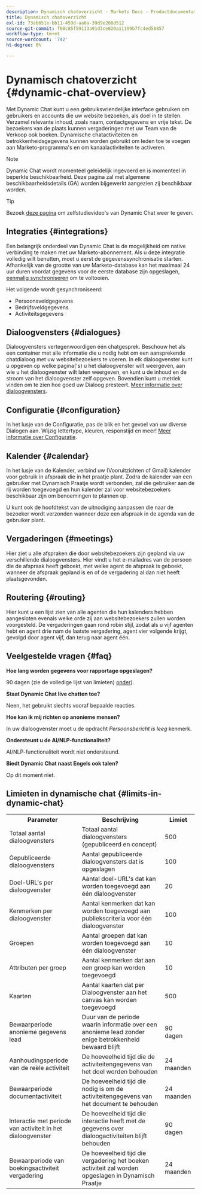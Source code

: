 ```yaml
---
description: Dynamisch chatoverzicht - Marketo Docs - Productdocumentatie
title: Dynamisch chatoverzicht
exl-id: 73ab651e-bb11-459d-aa6a-39d9e208d512
source-git-commit: f08c85f59113a91d3ce020a11199b7fc4ed58857
workflow-type: tm+mt
source-wordcount: '742'
ht-degree: 0%

---
```


# Dynamisch chatoverzicht {#dynamic-chat-overview}

Met Dynamic Chat kunt u een gebruiksvriendelijke interface gebruiken om gebruikers en accounts die uw website bezoeken, als doel in te stellen. Verzamel relevante inhoud, zoals naam, contactgegevens en vrije tekst. De bezoekers van de plaats kunnen vergaderingen met uw Team van de Verkoop ook boeken. Dynamische chatactiviteiten en betrokkenheidsgegevens kunnen worden gebruikt om leden toe te voegen aan Marketo-programma&#39;s en om kanaalactiviteiten te activeren.

>[!NOTE]
>
>Dynamic Chat wordt momenteel geleidelijk ingevoerd en is momenteel in beperkte beschikbaarheid. Deze pagina zal met algemene beschikbaarheidsdetails (GA) worden bijgewerkt aangezien zij beschikbaar worden.

>[!TIP]
>
>Bezoek [deze pagina](https://experienceleague.adobe.com/docs/marketo-learn/tutorials/dynamic-chat/dynamic-chat-overview.html) om zelfstudievideo&#39;s van Dynamic Chat weer te geven.

## Integraties {#integrations}

Een belangrijk onderdeel van Dynamic Chat is de mogelijkheid om native verbinding te maken met uw Marketo-abonnement. Als u deze integratie volledig wilt benutten, moet u eerst de gegevenssynchronisatie starten. Afhankelijk van de grootte van uw Marketo-database kan het maximaal 24 uur duren voordat gegevens voor de eerste database zijn opgeslagen, [eenmalig synchroniseren](/help/marketo/product-docs/demand-generation/dynamic-chat/connect-dynamic-chat-to-marketo.md) om te voltooien.

Het volgende wordt gesynchroniseerd:

* Persoonsveldgegevens
* Bedrijfsveldgegevens
* Activiteitsgegevens

## Dialoogvensters {#dialogues}

Dialoogvensters vertegenwoordigen één chatgesprek. Beschouw het als een container met alle informatie die u nodig hebt om een aansprekende chatdialoog met uw websitebezoekers te voeren. In elk dialoogvenster kunt u opgeven op welke pagina(&#39;s) u het dialoogvenster wilt weergeven, aan wie u het dialoogvenster wilt laten weergeven, en kunt u de inhoud en de stroom van het dialoogvenster zelf opgeven. Bovendien kunt u metriek vinden om te zien hoe goed uw Dialoog presteert. [Meer informatie over dialoogvensters](/help/marketo/product-docs/demand-generation/dynamic-chat/dialogues.md).

## Configuratie {#configuration}

In het lusje van de Configuratie, pas de blik en het gevoel van uw diverse Dialogen aan. Wijzig lettertype, kleuren, responstijd en meer! [Meer informatie over Configuratie](/help/marketo/product-docs/demand-generation/dynamic-chat/configuration.md).

## Kalender {#calendar}

In het lusje van de Kalender, verbind uw (Vooruitzichten of Gmail) kalender voor gebruik in afspraak die in het praatje plant. Zodra de kalender van een gebruiker met Dynamisch Praatje wordt verbonden, zal die gebruiker aan de rij worden toegevoegd en hun kalender zal voor websitebezoekers beschikbaar zijn om benoemingen te plannen op.

U kunt ook de hoofdtekst van de uitnodiging aanpassen die naar de bezoeker wordt verzonden wanneer deze een afspraak in de agenda van de gebruiker plant.

## Vergaderingen {#meetings}

Hier ziet u alle afspraken die door websitebezoekers zijn gepland via uw verschillende dialoogvensters. Hier vindt u het e-mailadres van de persoon die de afspraak heeft geboekt, met welke agent de afspraak is geboekt, wanneer de afspraak gepland is en of de vergadering al dan niet heeft plaatsgevonden.

## Routering {#routing}

Hier kunt u een lijst zien van alle agenten die hun kalenders hebben aangesloten evenals welke orde zij aan websitebezoekers zullen worden voorgesteld. De vergaderingen gaan rond robin stijl, zodat als u vijf agenten hebt en agent drie nam de laatste vergadering, agent vier volgende krijgt, gevolgd door agent vijf, dan terug naar agent één.

## Veelgestelde vragen {#faq}

**Hoe lang worden gegevens voor rapportage opgeslagen?**

90 dagen (zie de volledige lijst van limieten) [onder](#limits-in-dynamic-chat)).

**Staat Dynamic Chat live chatten toe?**

Neen, het gebruikt slechts vooraf bepaalde reacties.

**Hoe kan ik mij richten op anonieme mensen?**

In uw dialoogvenster moet u de opdracht _Persoonsbericht is leeg_ kenmerk.

**Ondersteunt u de AI/NLP-functionaliteit?**

AI/NLP-functionaliteit wordt niet ondersteund.

**Biedt Dynamic Chat naast Engels ook talen?**

Op dit moment niet.

## Limieten in dynamische chat {#limits-in-dynamic-chat}

<table>
  <th>Parameter</th>
  <th>Beschrijving</th>
  <th>Limiet</th>
 <tr>
  <td>Totaal aantal dialoogvensters</td>
  <td>Totaal aantal dialoogvensters (gepubliceerd en concept)</td>
  <td>500</td>
 </tr>
 <tr>
  <td>Gepubliceerde dialoogvensters</td>
  <td>Aantal gepubliceerde dialoogvensters dat is opgeslagen</td>
  <td>100</td>
 </tr>
 <tr>
  <td>Doel-URL's per dialoogvenster</td>
  <td>Aantal doel-URL's dat kan worden toegevoegd aan één dialoogvenster</td>
  <td>20</td>
 </tr>
 <tr>
  <td>Kenmerken per dialoogvenster</td>
  <td>Aantal kenmerken dat kan worden toegevoegd aan publiekscriteria voor één dialoogvenster</td>
  <td>100</td>
 </tr>
 <tr>
  <td>Groepen</td>
  <td>Aantal groepen dat kan worden toegevoegd aan één dialoogvenster</td>
  <td>10</td>
 </tr>
 <tr>
  <td>Attributen per groep</td>
  <td>Aantal kenmerken dat aan een groep kan worden toegevoegd</td>
  <td>10</td>
 </tr>
 <tr>
  <td>Kaarten</td>
  <td>Aantal kaarten dat per Dialoogvenster aan het canvas kan worden toegevoegd</td>
  <td>500</td>
 </tr>
 <tr>
  <td>Bewaarperiode anonieme gegevens lead</td>
  <td>Duur van de periode waarin informatie over een anonieme lead zonder enige betrokkenheid bewaard blijft</td>
  <td>90 dagen</td>
 </tr>
 <tr>
  <td>Aanhoudingsperiode van de reële activiteit</td>
  <td>De hoeveelheid tijd die de activiteitengegevens van het doel worden behouden</td>
  <td>24 maanden</td>
 </tr>
 <tr>
  <td>Bewaarperiode documentactiviteit</td>
  <td>De hoeveelheid tijd die nodig is om de activiteitengegevens van het document te behouden</td>
  <td>24 maanden</td>
 </tr>
 <tr>
  <td>Interactie met periode van activiteit in het dialoogvenster</td>
  <td>De hoeveelheid tijd die interactie heeft met de gegevens over dialoogactiviteiten blijft behouden</td>
  <td>90 dagen</td>
 </tr>
 <tr>
  <td>Bewaarperiode van boekingsactiviteit vergadering</td>
  <td>De hoeveelheid tijd die vergadering het boeken activiteit zal worden opgeslagen in Dynamisch Praatje</td>
  <td>24 maanden</td>
 </tr>
</table>
